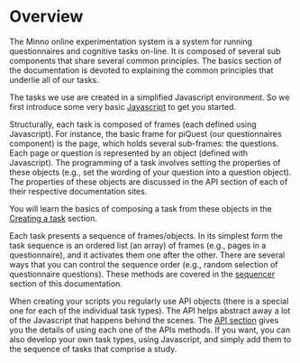 # Overview

The Minno online experimentation system is a system for running questionnaires and cognitive tasks on-line.
It is composed of several sub components that share several common principles.
The basics section of the documentation is devoted to explaining the common principles that underlie all of our tasks.

The tasks we use are created in a simplified Javascript environment.
So we first introduce some very basic [Javascript](javascript.html) to get you started.

Structurally, each task is composed of frames (each defined using Javascript).
For instance, the basic frame for piQuest (our questionnaires component) is the page, which holds several sub-frames: the questions.
Each page or question is represented by an object (defined with Javascript).
The programming of a task involves setting the properties of these objects (e.g., set the wording of your question into a question object).
The properties of these objects are discussed in the API section of each of their respective documentation sites.

You will learn the basics of composing a task from these objects in the [Creating a task](create.html) section.

Each task presents a sequence of frames/objects.
In its simplest form the task sequence is an ordered list (an array) of frames (e.g., pages in a questionnaire), and it activates them one after the other.
There are several ways that you can control the sequence order (e.g., random selection of questionnaire questions).
These methods are covered in the [sequencer](sequencer.html) section of this documentation.

When creating your scripts you regularly use API objects (there is a special one for each of the individual task types).
The API helps abstract away a lot of the Javascript that happens behind the scenes.
The [API section](#API.html) gives you the details of using each one of the APIs methods.
If you want, you can also develop your own task types, using Javascript, and simply add them to the sequence of tasks that comprise a study.
